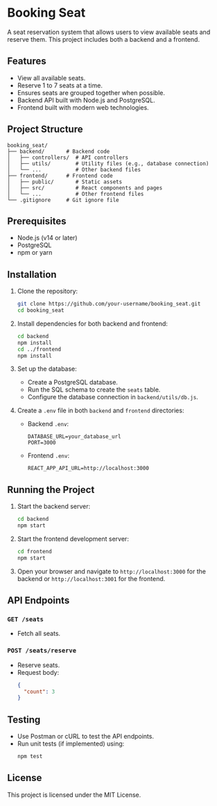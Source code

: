 # Booking Seat

A seat reservation system that allows users to view available seats and reserve them. This project includes both a backend and a frontend.

## Features

- View all available seats.
- Reserve 1 to 7 seats at a time.
- Ensures seats are grouped together when possible.
- Backend API built with Node.js and PostgreSQL.
- Frontend built with modern web technologies.

## Project Structure

```
booking_seat/
├── backend/       # Backend code
│   ├── controllers/  # API controllers
│   ├── utils/        # Utility files (e.g., database connection)
│   └── ...           # Other backend files
├── frontend/      # Frontend code
│   ├── public/       # Static assets
│   ├── src/          # React components and pages
│   └── ...           # Other frontend files
└── .gitignore     # Git ignore file
```

## Prerequisites

- Node.js (v14 or later)
- PostgreSQL
- npm or yarn

## Installation

1. Clone the repository:
   ```bash
   git clone https://github.com/your-username/booking_seat.git
   cd booking_seat
   ```

2. Install dependencies for both backend and frontend:
   ```bash
   cd backend
   npm install
   cd ../frontend
   npm install
   ```

3. Set up the database:
   - Create a PostgreSQL database.
   - Run the SQL schema to create the `seats` table.
   - Configure the database connection in `backend/utils/db.js`.

4. Create a `.env` file in both `backend` and `frontend` directories:
   - Backend `.env`:
     ```
     DATABASE_URL=your_database_url
     PORT=3000
     ```
   - Frontend `.env`:
     ```
     REACT_APP_API_URL=http://localhost:3000
     ```

## Running the Project

1. Start the backend server:
   ```bash
   cd backend
   npm start
   ```

2. Start the frontend development server:
   ```bash
   cd frontend
   npm start
   ```

3. Open your browser and navigate to `http://localhost:3000` for the backend or `http://localhost:3001` for the frontend.

## API Endpoints

### `GET /seats`
- Fetch all seats.

### `POST /seats/reserve`
- Reserve seats.
- Request body:
  ```json
  {
    "count": 3
  }
  ```

## Testing

- Use Postman or cURL to test the API endpoints.
- Run unit tests (if implemented) using:
  ```bash
  npm test
  ```

## License

This project is licensed under the MIT License.